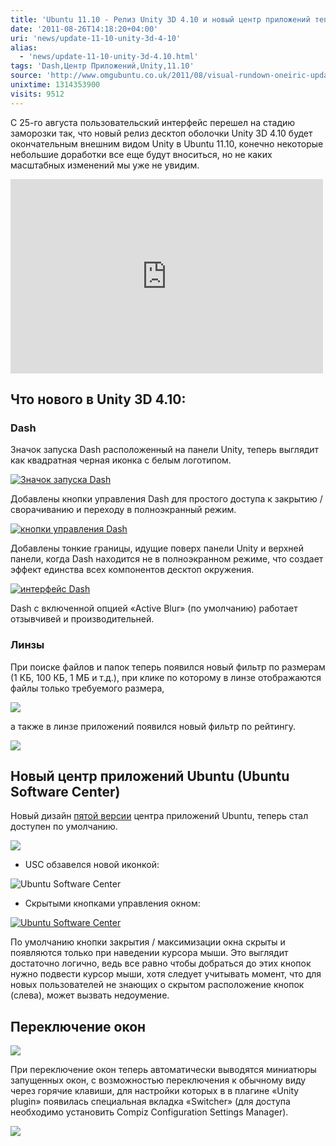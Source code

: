 ```yaml
---
title: 'Ubuntu 11.10 - Релиз Unity 3D 4.10 и новый центр приложений теперь по умолчанию'
date: '2011-08-26T14:18:20+04:00'
uri: 'news/update-11-10-unity-3d-4-10'
alias: 
  - 'news/update-11-10-unity-3d-4.10.html'
tags: 'Dash,Центр Приложений,Unity,11.10'
source: 'http://www.omgubuntu.co.uk/2011/08/visual-rundown-oneiric-update-11-10-unity-software-centre-icon'
unixtime: 1314353900
visits: 9512
---
```

С 25-го августа пользовательский интерфейс перешел на стадию заморозки так, что новый релиз десктоп оболочки Unity 3D 4.10 будет окончательным внешним видом Unity в Ubuntu 11.10, конечно некоторые небольшие доработки все еще будут вноситься, но не каких масштабных изменений мы уже не увидим.

<iframe width="500" height="311" src="http://www.youtube.com/embed/Yp1Sdw4mQ1w" frameborder="0" allowfullscreen=""></iframe>

## Что нового в Unity 3D 4.10:

### Dash

Значок запуска Dash расположенный на панели Unity, теперь выглядит как квадратная черная иконка с белым логотипом.

[![Значок запуска Dash](img/2011/08/26/14-00/update-11-10-1-6082475356-o.jpg)](img/2011/08/26/14-00/update-11-10-1-6082475356-o.jpg)

Добавлены кнопки управления Dash для простого доступа к закрытию / сворачиванию и переходу в полноэкранный режим.

[![кнопки управления Dash](img/2011/08/26/14-00/update-11-10-6-6081936883-o.jpg)](img/2011/08/26/14-00/update-11-10-6-6081936883-o.jpg)

Добавлены тонкие границы, идущие поверх панели Unity и верхней панели, когда Dash находится не в полноэкранном режиме, что создает эффект единства всех компонентов десктоп окружения.

[![интерфейс Dash](img/2011/08/26/14-00/update-11-10-8-6082476448-o.jpg)](img/2011/08/26/14-00/update-11-10-8-6082476448-o.jpg)

Dash с включенной опцией «Active Blur» (по умолчанию) работает отзывчивей и производительней.

### Линзы

При поиске файлов и папок теперь появился новый фильтр по размерам (1 КБ, 100 КБ, 1 МБ и т.д.), при клике по которому в линзе отображаются файлы только требуемого размера,

[![](img/2011/08/26/14-00/update-11-10-7-6082476396-o.jpg)](img/2011/08/26/14-00/update-11-10-7-6082476396-o.jpg)

а также в линзе приложений появился новый фильтр по рейтингу.

[![](img/2011/08/26/14-00/update-11-10-21-6082475970-o.jpg)](img/2011/08/26/14-00/update-11-10-21-6082475970-o.jpg)

## Новый центр приложений Ubuntu (Ubuntu Software Center)

Новый дизайн [пятой версии](news/ubuntu-software-centre-lands-oneiric) центра приложений Ubuntu, теперь стал доступен по умолчанию.

[![](img/2011/08/26/14-00/update-11-10-9-6081936501-o.jpg)](img/2011/08/26/14-00/update-11-10-9-6081936501-o.jpg)

*   USC обзавелся новой иконкой:

![Ubuntu Software Center](img/2011/08/26/14-00/softwarecenter-6082475330-o.jpg)

*   Скрытыми кнопками управления окном:

[![Ubuntu Software Center](img/2011/08/26/14-00/update-11-10-20-6081936355-o.jpg)](img/2011/08/26/14-00/update-11-10-20-6081936355-o.jpg)

По умолчанию кнопки закрытия / максимизации окна скрыты и появляются только при наведении курсора мыши. Это выглядит достаточно логично, ведь все равно чтобы добраться до этих кнопок нужно подвести курсор мыши, хотя следует учитывать момент, что для новых пользователей не знающих о скрытом расположение кнопок (слева), может вызвать недоумение.

## Переключение окон

[![](img/2011/08/26/14-00/update-11-10-22-6081936689-o.jpg)](img/2011/08/26/14-00/update-11-10-22-6081936689-o.jpg)

При переключение окон теперь автоматически выводятся миниатюры запущенных окон, с возможностью переключения к обычному виду через горячие клавиши, для настройки которых в в плагине «Unity plugin» появилась специальная вкладка «Switcher» (для доступа необходимо установить Compiz Configuration Settings Manager).

[![](img/2011/08/26/14-00/update-11-10-23-6082476198-o.jpg)](img/2011/08/26/14-00/update-11-10-23-6082476198-o.jpg)
